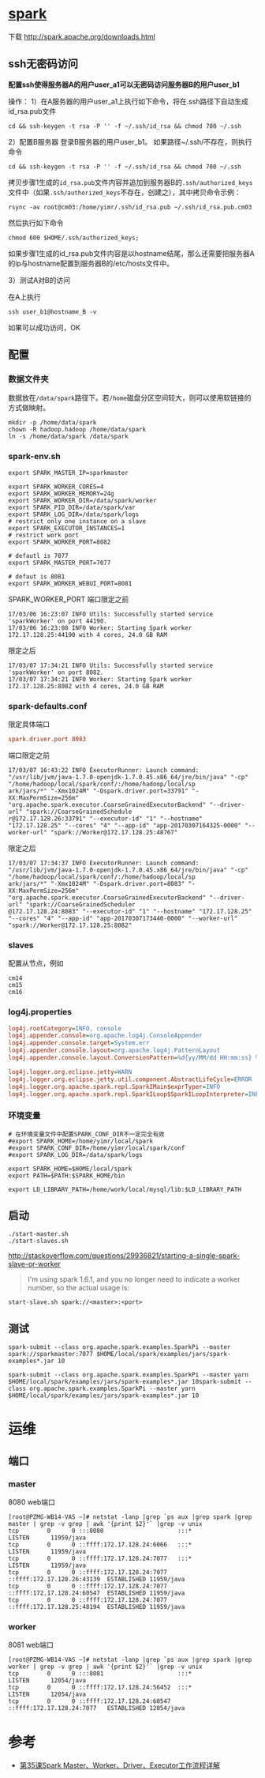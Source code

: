 # [spark](http://spark.apache.org)

下载 http://spark.apache.org/downloads.html

## ssh无密码访问

**配置ssh使得服务器A的用户user_a1可以无密码访问服务器B的用户user_b1**

操作：
1）在A服务器的用户user_a1上执行如下命令，将在.ssh路径下自动生成id_rsa.pub文件

```shell
cd && ssh-keygen -t rsa -P '' -f ~/.ssh/id_rsa && chmod 700 ~/.ssh
```

2）配置B服务器
登录B服务器的用户user_b1。
如果路径~/.ssh/不存在，则执行命令

```shell
cd && ssh-keygen -t rsa -P '' -f ~/.ssh/id_rsa && chmod 700 ~/.ssh
```

拷贝步骤1生成的`id_rsa.pub`文件内容并追加到服务器B的`.ssh/authorized_keys`文件中（如果`.ssh/authorized_keys`不存在，创建之），其中拷贝命令示例：

```shell
rsync -av root@cm03:/home/yimr/.ssh/id_rsa.pub ~/.ssh/id_rsa.pub.cm03
```

然后执行如下命令

```shell
chmod 600 $HOME/.ssh/authorized_keys;
```

如果步骤1生成的id_rsa.pub文件内容是以hostname结尾，那么还需要把服务器A的ip与hostname配置到服务器B的/etc/hosts文件中。

3）测试A对B的访问

在A上执行

```shell
ssh user_b1@hostname_B -v
```

如果可以成功访问，OK

## 配置

### 数据文件夹

数据放在`/data/spark`路径下。若`/home`磁盘分区空间较大，则可以使用软链接的方式做映射。

```shell
mkdir -p /home/data/spark
chown -R hadoop.hadoop /home/data/spark
ln -s /home/data/spark /data/spark
```

### spark-env.sh

```shell
export SPARK_MASTER_IP=sparkmaster

export SPARK_WORKER_CORES=4
export SPARK_WORKER_MEMORY=24g
export SPARK_WORKER_DIR=/data/spark/worker
export SPARK_PID_DIR=/data/spark/var
export SPARK_LOG_DIR=/data/spark/logs
# restrict only one instance on a slave
export SPARK_EXECUTOR_INSTANCES=1
# restrict work port
export SPARK_WORKER_PORT=8082

# defautl is 7077
export SPARK_MASTER_PORT=7077

# defaut is 8081
export SPARK_WORKER_WEBUI_PORT=8081
```

SPARK_WORKER_PORT 端口限定之前

```
17/03/06 16:23:07 INFO Utils: Successfully started service 'sparkWorker' on port 44190.
17/03/06 16:23:08 INFO Worker: Starting Spark worker 172.17.128.25:44190 with 4 cores, 24.0 GB RAM
```

限定之后

```
17/03/07 17:34:21 INFO Utils: Successfully started service 'sparkWorker' on port 8082.
17/03/07 17:34:21 INFO Worker: Starting Spark worker 172.17.128.25:8082 with 4 cores, 24.0 GB RAM
```

### spark-defaults.conf

限定具体端口

```conf
spark.driver.port 8083
```

端口限定之前

```
17/03/07 16:43:22 INFO ExecutorRunner: Launch command: "/usr/lib/jvm/java-1.7.0-openjdk-1.7.0.45.x86_64/jre/bin/java" "-cp" "/home/hadoop/local/spark/conf/:/home/hadoop/local/sp
ark/jars/*" "-Xmx1024M" "-Dspark.driver.port=33791" "-XX:MaxPermSize=256m" "org.apache.spark.executor.CoarseGrainedExecutorBackend" "--driver-url" "spark://CoarseGrainedSchedule
r@172.17.128.26:33791" "--executor-id" "1" "--hostname" "172.17.128.25" "--cores" "4" "--app-id" "app-20170307164325-0000" "--worker-url" "spark://Worker@172.17.128.25:48767"
```

限定之后

```
17/03/07 17:34:37 INFO ExecutorRunner: Launch command: "/usr/lib/jvm/java-1.7.0-openjdk-1.7.0.45.x86_64/jre/bin/java" "-cp" "/home/hadoop/local/spark/conf/:/home/hadoop/local/sp
ark/jars/*" "-Xmx1024M" "-Dspark.driver.port=8083" "-XX:MaxPermSize=256m" "org.apache.spark.executor.CoarseGrainedExecutorBackend" "--driver-url" "spark://CoarseGrainedScheduler
@172.17.128.24:8083" "--executor-id" "1" "--hostname" "172.17.128.25" "--cores" "4" "--app-id" "app-20170307173440-0000" "--worker-url" "spark://Worker@172.17.128.25:8082"
```

### slaves

配置从节点，例如

```
cm14
cm15
cm16
```

### log4j.properties

```ini
log4j.rootCategory=INFO, console
log4j.appender.console=org.apache.log4j.ConsoleAppender
log4j.appender.console.target=System.err
log4j.appender.console.layout=org.apache.log4j.PatternLayout
log4j.appender.console.layout.ConversionPattern=%d{yy/MM/dd HH:mm:ss} %p %c{1}: %m%n

log4j.logger.org.eclipse.jetty=WARN
log4j.logger.org.eclipse.jetty.util.component.AbstractLifeCycle=ERROR
log4j.logger.org.apache.spark.repl.SparkIMain$exprTyper=INFO
log4j.logger.org.apache.spark.repl.SparkILoop$SparkILoopInterpreter=INFO
```

### 环境变量

```shell
# 在环境变量文件中配置SPARK_CONF_DIR不一定完全有效
#export SPARK_HOME=/home/yimr/local/spark
#export SPARK_CONF_DIR=/home/yimr/local/spark/conf
#export SPARK_LOG_DIR=/data/spark/logs

export SPARK_HOME=$HOME/local/spark
export PATH=$PATH:$SPARK_HOME/bin

export LD_LIBRARY_PATH=/home/work/local/mysql/lib:$LD_LIBRARY_PATH
```

## 启动

```shell
./start-master.sh
./start-slaves.sh
```

http://stackoverflow.com/questions/29936821/starting-a-single-spark-slave-or-worker
> I'm using spark 1.6.1, and you no longer need to indicate a worker number, so the actual usage is:

```shell
start-slave.sh spark://<master>:<port>
```

## 测试

```shell
spark-submit --class org.apache.spark.examples.SparkPi --master spark://sparkmaster:7077 $HOME/local/spark/examples/jars/spark-examples*.jar 10

spark-submit --class org.apache.spark.examples.SparkPi --master yarn $HOME/local/spark/examples/jars/spark-examples*.jar 10spark-submit --class org.apache.spark.examples.SparkPi --master yarn $HOME/local/spark/examples/jars/spark-examples*.jar 10
```

# 运维

## 端口

### master

8080 web端口

```shell
[root@PZMG-WB14-VAS ~]# netstat -lanp |grep `ps aux |grep spark |grep master | grep -v grep | awk '{print $2}'` |grep -v unix
tcp        0      0 :::8080                     :::*                        LISTEN      11959/java
tcp        0      0 ::ffff:172.17.128.24:6066   :::*                        LISTEN      11959/java
tcp        0      0 ::ffff:172.17.128.24:7077   :::*                        LISTEN      11959/java
tcp        0      0 ::ffff:172.17.128.24:7077   ::ffff:172.17.128.26:43139  ESTABLISHED 11959/java
tcp        0      0 ::ffff:172.17.128.24:7077   ::ffff:172.17.128.24:60547  ESTABLISHED 11959/java
tcp        0      0 ::ffff:172.17.128.24:7077   ::ffff:172.17.128.25:48194  ESTABLISHED 11959/java
```

### worker

8081 web端口

```shell
[root@PZMG-WB14-VAS ~]# netstat -lanp |grep `ps aux |grep spark |grep worker | grep -v grep | awk '{print $2}'` |grep -v unix
tcp        0      0 :::8081                     :::*                        LISTEN      12054/java
tcp        0      0 ::ffff:172.17.128.24:56452  :::*                        LISTEN      12054/java
tcp        0      0 ::ffff:172.17.128.24:60547  ::ffff:172.17.128.24:7077   ESTABLISHED 12054/java
```



# 参考

- [第35课Spark Master、Worker、Driver、Executor工作流程详解](http://blog.csdn.net/zhumr/article/details/52518506)
